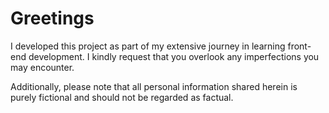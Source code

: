 # Greetings

I developed this project as part of my extensive journey in learning front-end development. I kindly request that you overlook any imperfections you may encounter.

Additionally, please note that all personal information shared herein is purely fictional and should not be regarded as factual.
